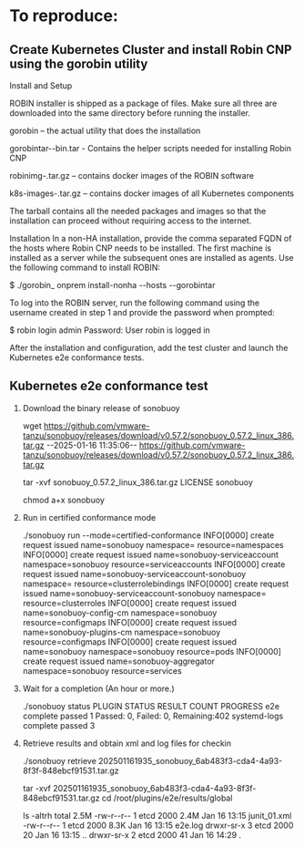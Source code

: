 # To reproduce:

## Create Kubernetes Cluster and install Robin CNP using the gorobin utility

Install and Setup

ROBIN installer is shipped as a package of files. Make sure all three are downloaded into the same directory before running the installer.

gorobin – the actual utility that does the installation

gorobintar-<VERSION>-bin.tar - Contains the helper scripts needed for installing Robin CNP  

robinimg-<VERSION>.tar.gz – contains docker images of the ROBIN software

k8s-images-<VERSION>.tar.gz – contains docker images of all Kubernetes components


The tarball contains all the needed packages and images so that the installation can proceed without requiring access to the internet.

Installation
In a non-HA installation, provide the comma separated FQDN of the hosts where Robin CNP needs to be installed. The first machine is installed as a server while the subsequent ones are installed as agents. Use the following command to install ROBIN:

$ ./gorobin_<version> onprem install-nonha --hosts <hostnames> --gorobintar <path-to-gorobin-tarball>


To log into the ROBIN server, run the following command using the username created in step 1 and provide the password when prompted:

$ robin login admin
  Password:
  User robin is logged in


After the installation and configuration, add the test cluster and launch the Kubernetes e2e conformance tests.

## Kubernetes e2e conformance test

1. Download the binary release of sonobuoy

    wget https://github.com/vmware-tanzu/sonobuoy/releases/download/v0.57.2/sonobuoy_0.57.2_linux_386.tar.gz
--2025-01-16 11:35:06--  https://github.com/vmware-tanzu/sonobuoy/releases/download/v0.57.2/sonobuoy_0.57.2_linux_386.tar.gz

    tar -xvf sonobuoy_0.57.2_linux_386.tar.gz
    LICENSE
    sonobuoy
 
    chmod a+x sonobuoy

2. Run in certified conformance mode

    ./sonobuoy run --mode=certified-conformance
    INFO[0000] create request issued                         name=sonobuoy namespace= resource=namespaces
    INFO[0000] create request issued                         name=sonobuoy-serviceaccount namespace=sonobuoy resource=serviceaccounts
    INFO[0000] create request issued                         name=sonobuoy-serviceaccount-sonobuoy namespace= resource=clusterrolebindings
    INFO[0000] create request issued                         name=sonobuoy-serviceaccount-sonobuoy namespace= resource=clusterroles
    INFO[0000] create request issued                         name=sonobuoy-config-cm namespace=sonobuoy resource=configmaps
    INFO[0000] create request issued                         name=sonobuoy-plugins-cm namespace=sonobuoy resource=configmaps
    INFO[0000] create request issued                         name=sonobuoy namespace=sonobuoy resource=pods
    INFO[0000] create request issued                         name=sonobuoy-aggregator namespace=sonobuoy resource=services

3. Wait for a completion (An hour or more.)

    ./sonobuoy status
         PLUGIN     STATUS   RESULT   COUNT                                PROGRESS
            e2e   complete   passed       1   Passed:  0, Failed:  0, Remaining:402
   systemd-logs   complete   passed       3

4. Retrieve results and obtain xml and log files for checkin

    ./sonobuoy retrieve
    202501161935_sonobuoy_6ab483f3-cda4-4a93-8f3f-848ebcf91531.tar.gz

    tar -xvf 202501161935_sonobuoy_6ab483f3-cda4-4a93-8f3f-848ebcf91531.tar.gz 
    cd /root/plugins/e2e/results/global

    ls -altrh
    total 2.5M
    -rw-r--r-- 1 etcd 2000 2.4M Jan 16 13:15 junit_01.xml
    -rw-r--r-- 1 etcd 2000 8.3K Jan 16 13:15 e2e.log
    drwxr-sr-x 3 etcd 2000   20 Jan 16 13:15 ..
    drwxr-sr-x 2 etcd 2000   41 Jan 16 14:29 .


